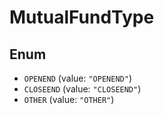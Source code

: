 # MutualFundType

## Enum

* `OPENEND` (value: `"OPENEND"`)
* `CLOSEEND` (value: `"CLOSEEND"`)
* `OTHER` (value: `"OTHER"`)

